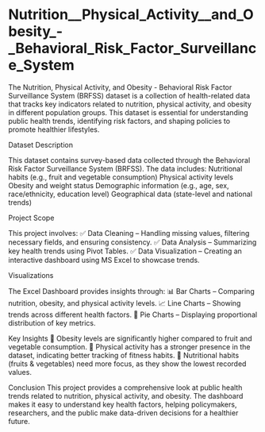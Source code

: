# Nutrition__Physical_Activity__and_Obesity_-_Behavioral_Risk_Factor_Surveillance_System
The Nutrition, Physical Activity, and Obesity - Behavioral Risk Factor Surveillance System (BRFSS) dataset is a collection of health-related data that tracks key indicators related to nutrition, physical activity, and obesity in different population groups. This dataset is essential for understanding public health trends, identifying risk factors, and shaping policies to promote healthier lifestyles.

Dataset Description

This dataset contains survey-based data collected through the Behavioral Risk Factor Surveillance System (BRFSS). The data includes:
Nutritional habits (e.g., fruit and vegetable consumption)
Physical activity levels
Obesity and weight status
Demographic information (e.g., age, sex, race/ethnicity, education level)
Geographical data (state-level and national trends)

Project Scope

This project involves:
✅ Data Cleaning – Handling missing values, filtering necessary fields, and ensuring consistency.
✅ Data Analysis – Summarizing key health trends using Pivot Tables.
✅ Data Visualization – Creating an interactive dashboard using MS Excel to showcase trends.

Visualizations

The Excel Dashboard provides insights through:
📊 Bar Charts – Comparing nutrition, obesity, and physical activity levels.
📈 Line Charts – Showing trends across different health factors.
🥧 Pie Charts – Displaying proportional distribution of key metrics.

Key Insights
🔹 Obesity levels are significantly higher compared to fruit and vegetable consumption.
🔹 Physical activity has a stronger presence in the dataset, indicating better tracking of fitness habits.
🔹 Nutritional habits (fruits & vegetables) need more focus, as they show the lowest recorded values.

Conclusion
This project provides a comprehensive look at public health trends related to nutrition, physical activity, and obesity. The dashboard makes it easy to understand key health factors, helping policymakers, researchers, and the public make data-driven decisions for a healthier future.

